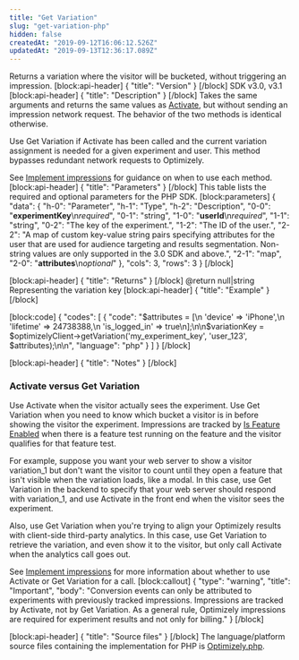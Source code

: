 ```yaml
---
title: "Get Variation"
slug: "get-variation-php"
hidden: false
createdAt: "2019-09-12T16:06:12.526Z"
updatedAt: "2019-09-13T12:36:17.089Z"
---
```

Returns a variation where the visitor will be bucketed, without triggering an impression.
[block:api-header]
{
  "title": "Version"
}
[/block]
SDK v3.0, v3.1
[block:api-header]
{
  "title": "Description"
}
[/block]
Takes the same arguments and returns the same values as [Activate](doc:activate-php), but without sending an impression network request. The behavior of the two methods is identical otherwise. 

Use Get Variation if Activate has been called and the current variation assignment is needed for a given experiment and user. This method bypasses redundant network requests to Optimizely.

See [Implement impressions](doc:implement-impressions) for guidance on when to use each method.
[block:api-header]
{
  "title": "Parameters"
}
[/block]
This table lists the required and optional parameters for the PHP SDK.
[block:parameters]
{
  "data": {
    "h-0": "Parameter",
    "h-1": "Type",
    "h-2": "Description",
    "0-0": "**experimentKey**\n*required*",
    "0-1": "string",
    "1-0": "**userId**\n*required*",
    "1-1": "string",
    "0-2": "The key of the experiment.",
    "1-2": "The ID of the user.",
    "2-2": "A map of custom key-value string pairs specifying attributes for the user that are used for audience targeting and results segmentation. Non-string values are only supported in the 3.0 SDK and above.",
    "2-1": "map",
    "2-0": "**attributes**\n*optional*"
  },
  "cols": 3,
  "rows": 3
}
[/block]

[block:api-header]
{
  "title": "Returns"
}
[/block]
@return null|string Representing the variation key
[block:api-header]
{
  "title": "Example"
}
[/block]

[block:code]
{
  "codes": [
    {
      "code": "$attributes = [\n  'device' => 'iPhone',\n  'lifetime' => 24738388,\n  'is_logged_in' => true\n];\n\n$variationKey = $optimizelyClient->getVariation('my_experiment_key', 'user_123', $attributes);\n\n",
      "language": "php"
    }
  ]
}
[/block]

[block:api-header]
{
  "title": "Notes"
}
[/block]
### Activate versus Get Variation

Use Activate when the visitor actually sees the experiment. Use Get Variation when you need to know which bucket a visitor is in before showing the visitor the experiment. Impressions are tracked by [Is Feature Enabled](doc:is-feature-enabled-php) when there is a feature test running on the feature and the visitor qualifies for that feature test.

For example, suppose you want your web server to show a visitor variation_1 but don't want the visitor to count until they open a feature that isn't visible when the variation loads, like a modal. In this case, use Get Variation in the backend to specify that your web server should respond with variation_1, and use Activate in the front end when the visitor sees the experiment.

Also, use Get Variation when you're trying to align your Optimizely results with client-side third-party analytics. In this case, use Get Variation to retrieve the variation, and even show it to the visitor, but only call Activate when the analytics call goes out.

See [Implement impressions](doc:implement-impressions) for more information about whether to use Activate or Get Variation for a call.
[block:callout]
{
  "type": "warning",
  "title": "Important",
  "body": "Conversion events can only be attributed to experiments with previously tracked impressions. Impressions are tracked by Activate, not by Get Variation. As a general rule, Optimizely impressions are required for experiment results and not only for billing."
}
[/block]

[block:api-header]
{
  "title": "Source files"
}
[/block]
The language/platform source files containing the implementation for PHP is [Optimizely.php](https://github.com/optimizely/php-sdk/blob/master/src/Optimizely/Optimizely.php).